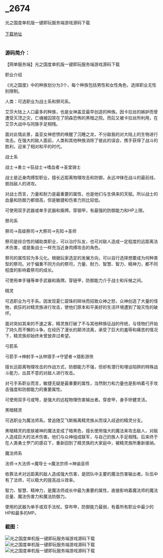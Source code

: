 # _2674
光之国度单机版一键即玩服务端游戏源码下载
<br/></br>
[下载地址](https://www.uuid2.com/2674.html "下载地址")
<br/></br>
<h3>源码简介：</h3>
<p>【网单服务端】光之国度单机版一键即玩服务端游戏源码下载<p>
<p>职业介绍<p>
<p>《光之国度》中的种族划分为3个，每个种族包括男性和女性角色，选择职业无性别限制。<p>
<p>人类：可选职业为战士系和祭司系。<p>
<p>艾莎大陆上人口最多的种族，也是女神盖亚最早创造的种族。因卡拉丝的嫉妒而曾遭受灭顶之灾，亡魂被囚禁在了阴森恐怖的黑暗之院。而后又被卡拉丝所利用，在艾莎大战中与同族手足相残。<p>
<p>面对此情此景，盖亚女神悲愤的唤醒了沉睡之龙，不分敌我的对大陆上的生物进行攻击。在强大的敌人面前，人类和其他种族消除了彼此的误会，携手获得了战斗的胜利，迎来了相对和平的时代。<p>
<p>战士系<p>
<p>战士→勇士→狂战士→嗜血者→圣堂骑士<p>
<p>战士是近身肉搏型职业，擅长近距离物理攻击和防御，永远冲锋在战斗的最前线，抵挡敌人的进攻。<p>
<p>对战士而言，力量和耐力是最重要的属性，也是他们与生俱来的天赋。所以战士的血量和防御力都很高，但是敏捷和伤害力则比较低。<p>
<p>可使用双手武器或单手武器和盾牌。穿钢甲，有最强的防御能力和HP上限。<p>
<p>祭司系<p>
<p>祭司→高级祭司→大祭司→先知→圣师<p>
<p>祭司是综合性的辅助类职业，可以治疗队友，也可对敌人造成一定程度的远距离法术伤害，或是象战士一样充当近身肉搏攻击的角色。<p>
<p>祭司的属性较为多元化。根据玩家选定的发展方向，可以自行选择想要成为何种类型的祭司。对于偏重不同方向的祭司，力量、耐力、智慧、智力、精神力，都不同程度的影响着祭司的成长。<p>
<p>可使用单手锤等单手武器和盾牌。穿链甲，防御能力介于战士和斥候之间。<p>
<p>精灵<p>
<p>可选职业为弓手系。因发现夏仁碧珠的碎块而招致众神之怒，众神创造了大量的怪物，疯狂的对精灵族进行攻击，使他们原本和平美好的生活环境遭到了毁灭性的破坏。<p>
<p>面对突如其来的不速之客，精灵族打破了不与其他种族征战的传统，与怪物们开始了持久而不懈的斗争。在经历了漫长的颠沛流离，承受了巨大的羞辱和痛苦的情况下，精灵族却始终未曾放弃过希望。<p>
<p>弓箭系<p>
<p>弓箭手→神射手→丛林猎手→守望者→猎影游侠<p>
<p>擅长远距离物理攻击的作战方式，防御能力不强，但却有潜行和埋设陷阱的特殊战斗能力，出其不意的对敌人进行攻击。<p>
<p>对弓手系职业而言，敏捷无疑是最重要的属性，当然耐力和力量也是影响着弓手攻击强度和防御能力的重要属性。<p>
<p>可使用双手弓或弩，是强大的远程物理伤害输出者。穿皮甲，身手矫健灵活。<p>
<p>黑暗精灵<p>
<p>可选职业为魔法师系。曾追随艾飞斯叛离精灵族从而误入歧途的精灵分支。<p>
<p>黑暗精灵的皮肤被神的魔法变成了暗黑色，擅长使用强大的魔法来攻击敌人，对敌人造成巨大的法术伤害。他们与众神组成联军，与自己的族人手足相残。后来终于在人类勇士罗门的感召下，重新回到了精灵族的大家庭中，被精灵族所重新接纳。<p>
<p>魔法师系<p>
<p>法师→大法师→魔导士→魔法宗师→神谕巫师<p>
<p>依靠法术对远距离的敌人造成强大伤害，是团队中主要的魔法伤害输出者。队伍中有了法师，可以极大的提高战斗效率。<p>
<p>智力、智慧、精神力，是魔法师成长中最为重要的属性，直接影响着魔法师的魔法总量、魔法伤害力和魔法防御力。<p>
<p>使用的武器为单手或双手法杖。穿布甲，防御能力最弱，有着所有职业中最少的HP和最多的MP。<p>
<h3>截图：</h3>
<img src="https://www.uuid2.com/wp-content/uploads/img/202105/c54f0e5608.jpg" alt="光之国度单机版一键即玩服务端游戏源码下载"><img src="https://www.uuid2.com/wp-content/uploads/img/202105/cf93b9f521.jpg" alt="光之国度单机版一键即玩服务端游戏源码下载"><img src="https://www.uuid2.com/wp-content/uploads/img/202105/eec0820185.jpg" alt="光之国度单机版一键即玩服务端游戏源码下载">
